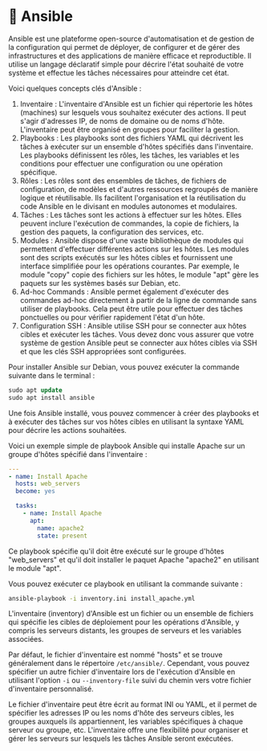 # 🏈 Ansible

Ansible est une plateforme open-source d'automatisation et de gestion de la configuration qui permet de déployer, de configurer et de gérer des infrastructures et des applications de manière efficace et reproductible. Il utilise un langage déclaratif simple pour décrire l'état souhaité de votre système et effectue les tâches nécessaires pour atteindre cet état.

Voici quelques concepts clés d'Ansible :

1. Inventaire : L'inventaire d'Ansible est un fichier qui répertorie les hôtes (machines) sur lesquels vous souhaitez exécuter des actions. Il peut s'agir d'adresses IP, de noms de domaine ou de noms d'hôte. L'inventaire peut être organisé en groupes pour faciliter la gestion.
2. Playbooks : Les playbooks sont des fichiers YAML qui décrivent les tâches à exécuter sur un ensemble d'hôtes spécifiés dans l'inventaire. Les playbooks définissent les rôles, les tâches, les variables et les conditions pour effectuer une configuration ou une opération spécifique.
3. Rôles : Les rôles sont des ensembles de tâches, de fichiers de configuration, de modèles et d'autres ressources regroupés de manière logique et réutilisable. Ils facilitent l'organisation et la réutilisation du code Ansible en le divisant en modules autonomes et modulaires.
4. Tâches : Les tâches sont les actions à effectuer sur les hôtes. Elles peuvent inclure l'exécution de commandes, la copie de fichiers, la gestion des paquets, la configuration des services, etc.
5. Modules : Ansible dispose d'une vaste bibliothèque de modules qui permettent d'effectuer différentes actions sur les hôtes. Les modules sont des scripts exécutés sur les hôtes cibles et fournissent une interface simplifiée pour les opérations courantes. Par exemple, le module "copy" copie des fichiers sur les hôtes, le module "apt" gère les paquets sur les systèmes basés sur Debian, etc.
6. Ad-hoc Commands : Ansible permet également d'exécuter des commandes ad-hoc directement à partir de la ligne de commande sans utiliser de playbooks. Cela peut être utile pour effectuer des tâches ponctuelles ou pour vérifier rapidement l'état d'un hôte.
7. Configuration SSH : Ansible utilise SSH pour se connecter aux hôtes cibles et exécuter les tâches. Vous devez donc vous assurer que votre système de gestion Ansible peut se connecter aux hôtes cibles via SSH et que les clés SSH appropriées sont configurées.

Pour installer Ansible sur Debian, vous pouvez exécuter la commande suivante dans le terminal :

```sql
sudo apt update
sudo apt install ansible
```

Une fois Ansible installé, vous pouvez commencer à créer des playbooks et à exécuter des tâches sur vos hôtes cibles en utilisant la syntaxe YAML pour décrire les actions souhaitées.

Voici un exemple simple de playbook Ansible qui installe Apache sur un groupe d'hôtes spécifié dans l'inventaire :

```yaml
---
- name: Install Apache
  hosts: web_servers
  become: yes

  tasks:
    - name: Install Apache
      apt:
        name: apache2
        state: present
```

Ce playbook spécifie qu'il doit être exécuté sur le groupe d'hôtes "web\_servers" et qu'il doit installer le paquet Apache "apache2" en utilisant le module "apt".

Vous pouvez exécuter ce playbook en utilisant la commande suivante :

```bash
ansible-playbook -i inventory.ini install_apache.yml
```

L'inventaire (inventory) d'Ansible est un fichier ou un ensemble de fichiers qui spécifie les cibles de déploiement pour les opérations d'Ansible, y compris les serveurs distants, les groupes de serveurs et les variables associées.

Par défaut, le fichier d'inventaire est nommé "hosts" et se trouve généralement dans le répertoire `/etc/ansible/`. Cependant, vous pouvez spécifier un autre fichier d'inventaire lors de l'exécution d'Ansible en utilisant l'option `-i` ou `--inventory-file` suivi du chemin vers votre fichier d'inventaire personnalisé.

Le fichier d'inventaire peut être écrit au format INI ou YAML, et il permet de spécifier les adresses IP ou les noms d'hôte des serveurs cibles, les groupes auxquels ils appartiennent, les variables spécifiques à chaque serveur ou groupe, etc. L'inventaire offre une flexibilité pour organiser et gérer les serveurs sur lesquels les tâches Ansible seront exécutées.
